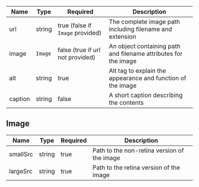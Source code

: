 | Name    | Type    | Required                         | Description                                                     |
| ------- | ------- | -------------------------------- | --------------------------------------------------------------- |
| url     | string  | true (false if `Image` provided) | The complete image path including filename and extension        |
| image   | `Image` | false (true if url not provided) | An object containing path and filename attributes for the image |
| alt     | string  | true                             | Alt tag to explain the appearance and function of the image     |
| caption | string  | false                            | A short caption describing the contents                         |

## Image

| Name     | Type   | Required | Description                                 |
| -------- | ------ | -------- | ------------------------------------------- |
| smallSrc | string | true     | Path to the non-retina version of the image |
| largeSrc | string | true     | Path to the retina version of the image     |
